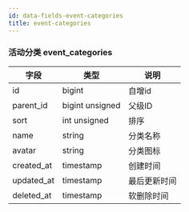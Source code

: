 ```yaml
---
id: data-fields-event-categories
title: event-categories
---
```


### 活动分类 event_categories

| 字段 | 类型 | 说明 |
| ------ | ------ | ------ |
| id | bigint | 自增id |
| parent_id | bigint unsigned | 父级ID |
| sort | int unsigned | 排序 |
| name | string | 分类名称 |
| avatar | string | 分类图标 |
| created_at | timestamp | 创建时间 |
| updated_at | timestamp | 最后更新时间 |
| deleted_at | timestamp | 软删除时间 |
